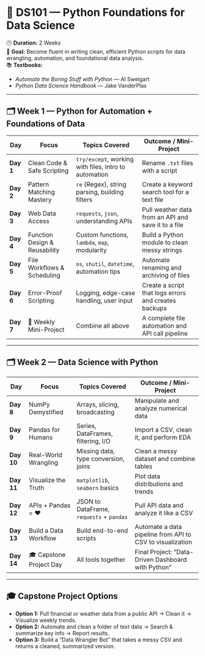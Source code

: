 # 📘 DS101 — Python Foundations for Data Science

🕒 **Duration:** 2 Weeks  
🎯 **Goal:** Become fluent in writing clean, efficient Python scripts for data wrangling, automation, and foundational data analysis.  
📚 **Textbooks:**
- *Automate the Boring Stuff with Python* — Al Sweigart  
- *Python Data Science Handbook* — Jake VanderPlas

---

## 🗂️ Week 1 — Python for Automation + Foundations of Data

| **Day** | **Focus** | **Topics Covered** | **Outcome / Mini-Project** |
|--------|-----------|--------------------|----------------------------|
| **Day 1** | Clean Code & Safe Scripting | `try/except`, working with files, intro to automation | Rename `.txt` files with a script |
| **Day 2** | Pattern Matching Mastery | `re` (Regex), string parsing, building filters | Create a keyword search tool for a text file |
| **Day 3** | Web Data Access | `requests`, `json`, understanding APIs | Pull weather data from an API and save it to a file |
| **Day 4** | Function Design & Reusability | Custom functions, `lambda`, `map`, modularity | Build a Python module to clean messy strings |
| **Day 5** | File Workflows & Scheduling | `os`, `shutil`, `datetime`, automation tips | Automate renaming and archiving of files |
| **Day 6** | Error-Proof Scripting | Logging, edge-case handling, user input | Create a script that logs errors and creates backups |
| **Day 7** | 🧪 Weekly Mini-Project | Combine all above | A complete file automation and API call pipeline |

---

## 🗂️ Week 2 — Data Science with Python

| **Day** | **Focus** | **Topics Covered** | **Outcome / Mini-Project** |
|--------|-----------|--------------------|----------------------------|
| **Day 8** | NumPy Demystified | Arrays, slicing, broadcasting | Manipulate and analyze numerical data |
| **Day 9** | Pandas for Humans | Series, DataFrames, filtering, I/O | Import a CSV, clean it, and perform EDA |
| **Day 10** | Real-World Wrangling | Missing data, type conversion, joins | Clean a messy dataset and combine tables |
| **Day 11** | Visualize the Truth | `matplotlib`, `seaborn` basics | Plot data distributions and trends |
| **Day 12** | APIs + Pandas = ❤️ | JSON to DataFrame, `requests` + `pandas` | Pull API data and analyze it like a CSV |
| **Day 13** | Build a Data Workflow | Build end-to-end scripts | Automate a data pipeline from API to CSV to visualization |
| **Day 14** | 🎓 Capstone Project Day | All tools together | Final Project: “Data-Driven Dashboard with Python” |

---

## 🎓 Capstone Project Options

- **Option 1:** Pull financial or weather data from a public API → Clean it → Visualize weekly trends.
- **Option 2:** Automate and clean a folder of text data → Search & summarize key info → Report results.
- **Option 3:** Build a “Data Wrangler Bot” that takes a messy CSV and returns a cleaned, summarized version.
